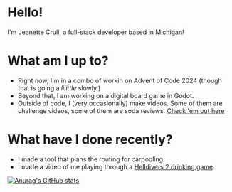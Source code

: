 # Hello! 
I'm Jeanette Crull, a full-stack developer based in Michigan! 

# What am I up to?
- Right now, I'm in a combo of workin on Advent of Code 2024 (though that is going a *liiittle* slowly.)
- Beyond that, I am working on a digital board game in Godot.
- Outside of code, I (very occasionally) make videos. Some of them are challenge videos, some of them are soda reviews. [Check 'em out here](https://www.youtube.com/@zamo312)

# What have I done recently?
- I made a tool that plans the routing for carpooling.
- I made a video of me playing through a [Helldivers 2 drinking game](https://www.youtube.com/watch?v=gZo3l7KVhvE).

[![Anurag's GitHub stats](https://github-readme-stats.vercel.app/api?username=BetOnJeanette)](https://github.com/anuraghazra/github-readme-stats)
